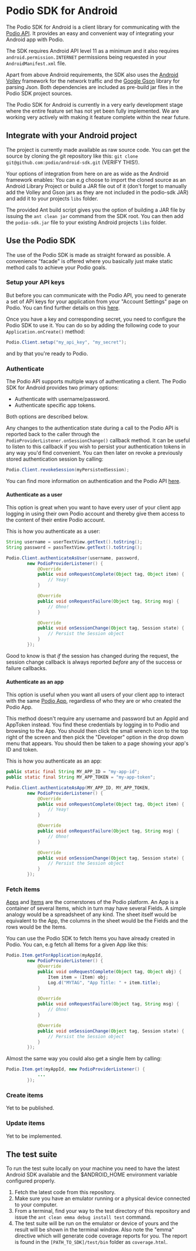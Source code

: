 # Podio SDK for Android #
The Podio SDK for Android is a client library for communicating with the [Podio API](https://developers.podio.com). It provides an easy and convenient way of integrating your Android app with Podio.

The SDK requires Android API level 11 as a minimum and it also requires  `android.permission.INTERNET` permissions being requested in your `AndroidManifest.xml` file.

Apart from above Android requirements, the SDK also uses the [Android Volley](https://android.googlesource.com/platform/frameworks/volley/) framework for the network traffic and the [Google Gson](https://code.google.com/p/google-gson/) library for parsing Json. Both dependencies are included as pre-build jar files in the Podio SDK project sources.

The Podio SDK for Android is currently in a very early development stage where the entire feature set has not yet been fully implemented. We are working very actively with making it feature complete within the near future.

## Integrate with your Android project ##
The project is currently made available as raw source code. You can get the source by cloning the git repository like this: `git clone git@github.com:podio/android-sdk.git` (VERIFY THIS!).

Your options of integration from here on are as wide as the Android framework enables: You can e.g choose to import the cloned source as an Android Library Project or build a JAR file out of it (don't forget to manually add the Volley and Gson jars as they are not included in the podio-sdk JAR) and add it to your projects `libs` folder.

The provided Ant build script gives you the option of building a JAR file by issuing the `ant clean jar` command from the SDK root. You can then add the `podio-sdk.jar` file to your existing Android projects `libs` folder.

## Use the Podio SDK ##
The use of the Podio SDK is made as straight forward as possible. A convenience "facade" is offered where you basically just make static method calls to achieve your Podio goals.

### Setup your API keys ###
But before you can communicate with the Podio API, you need to generate a set of API keys for your application from your "Account Settings" page on Podio. You can find further details on this [here](https://developers.podio.com/api-key).

Once you have a key and corresponding secret, you need to configure the Podio SDK to use it. You can do so by adding the following code to your `Application.onCreate()` method:

```java
Podio.Client.setup("my_api_key", "my_secret");
```

and by that you're ready to Podio.

### Authenticate ###
The Podio API supports multiple ways of authenticating a client. The Podio SDK for Android provides two primary options:

* Authenticate with username/password.
* Authenticate specific app tokens.

Both options are described below.

Any changes to the authentication state during a call to the Podio API is reported back to the caller through the `PodioProviderListener.onSessionChange()` callback method. It can be useful to listen to this callback if you wish to persist your authentication tokens in any way you'd find convenient. You can then later on revoke a previously stored authentication session by calling:

```java
Podio.Client.revokeSession(myPersistedSession);
```

You can find more information on authentication and the Podio API [here](https://developers.podio.com/authentication).

#### Authenticate as a user ####
This option is great when you want to have every user of your client app logging in using their own Podio account and thereby give them access to the content of their entire Podio account.

This is how you authenticate as a user:

```java
String username = userTextView.getText().toString();
String password = passTextView.getText().toString();

Podio.Client.authenticateAsUser(username, password,
        new PodioProviderListener() {
            @Override
            public void onRequestComplete(Object tag, Object item) {
                // Yeay!
            }

            @Override
            public void onRequestFailure(Object tag, String msg) {
                // Ohno!
            }

            @Override
            public void onSessionChange(Object tag, Session state) {
                // Persist the Session object
            }
        });
```

Good to know is that *if* the session has changed during the request, the session change callback is always reported *before* any of the success or failure callbacks.

#### Authenticate as an app ####
This option is useful when you want all users of your client app to interact with the same [Podio App](https://developers.podio.com/doc/applications), regardless of who they are or who created the Podio App. 

This method doesn't require any username and password but an AppId and AppToken instead. You find these credentials by logging in to Podio and browsing to the App. You should then click the small wrench icon to the top right of the screen and then pick the "Developer" option in the drop down menu that appears. You should then be taken to a page showing your app's ID and token.

This is how you authenticate as an app:

```java
public static final String MY_APP_ID = "my-app-id";
public static final String MY_APP_TOKEN = "my-app-token";

Podio.Client.authenticateAsApp(MY_APP_ID, MY_APP_TOKEN,
        new PodioProviderListener() {
            @Override
            public void onRequestComplete(Object tag, Object item) {
                // Yeay!
            }

            @Override
            public void onRequestFailure(Object tag, String msg) {
                // Ohno!
            }

            @Override
            public void onSessionChange(Object tag, Session state) {
                // Persist the Session object
            }
        });
```

### Fetch items ###
[Apps](https://developers.podio.com/doc/applications) and [Items](https://developers.podio.com/doc/items) are the cornerstones of the Podio platform. An App is a container of several Items, which in turn may have several Fields. A simple analogy would be a spreadsheet of any kind. The sheet itself would be equivalent to the App, the columns in the sheet would be the Fields and the rows would be the Items.

You can use the Podio SDK to fetch Items you have already created in Podio. You can, e.g fetch all Items for a given App like this:

```java
Podio.Item.getForApplication(myAppId,
        new PodioProviderListener() {
            @Override
            public void onRequestComplete(Object tag, Object obj) {
                Item item = (Item) obj;
                Log.d("MYTAG", "App Title: " + item.title);
            }

            @Override
            public void onRequestFailure(Object tag, String msg) {
                // Ohno!
            }

            @Override
            public void onSessionChange(Object tag, Session state) {
                // Persist the Session object
            }
        });
```

Almost the same way you could also get a single Item by calling:

```java
Podio.Item.get(myAppId, new PodioProviderListener() {
            ...
        });
```

### Create items ###
Yet to be published.

### Update items ###
Yet to be implemented.

## The test suite ##
To run the test suite locally on your machine you need to have the latest Android SDK available and the $ANDROID_HOME environment variable configured properly.

1. Fetch the latest code from this repository.
1. Make sure you have an emulator running or a physical device connected to your computer.
1. From a terminal, find your way to the test directory of this repository and issue the `ant clean emma debug install test` command.
1. The test suite will be run on the emulator or device of yours and the result will be shown in the terminal window. Also note the "emma" directive which will generate code coverage reports for you. The report is found in the `[PATH_TO_SDK]/test/bin` folder as `coverage.html`.
